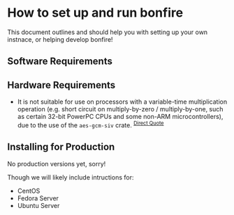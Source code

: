 # How to set up and run bonfire

This document outlines and should help you with setting up your own instnace, or helping develop bonfire!

## Software Requirements

## Hardware Requirements

- It is not suitable for use on processors with a variable-time multiplication operation (e.g. short circuit on multiply-by-zero / multiply-by-one, such as certain 32-bit PowerPC CPUs and some non-ARM microcontrollers), due to the use of the `aes-gcm-siv` crate. <sup>[Direct Quote](https://crates.io/crates/aes-gcm-siv)

## Installing for Production

No production versions yet, sorry!

Though we will likely include intructions for: 
- CentOS
- Fedora Server
- Ubuntu Server
